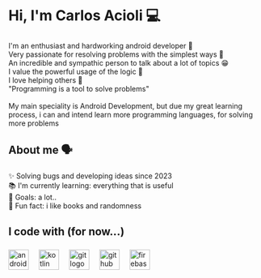 <h1 align="left">Hi, I'm Carlos Acioli 💻</h1>

###

<p align="left">I'm an enthusiast and hardworking android developer 📱<br>Very passionate for resolving problems with the simplest ways 🧐 <br>An incredible and sympathic person to talk about a lot of topics 😁	<br>I value the powerful usage of  the logic  🧠		<br>I love helping others 🤝<br>"Programming is a tool to solve problems"<br><br>My main speciality is Android Development, but due my great learning process, i can and intend learn more programming languages, for solving more problems</p>

###

<h2 align="left">About me 🗣</h2>

###

<p align="left">✨ Solving bugs and developing ideas since 2023<br>📚 I'm currently learning: everything that is useful <br>🎯 Goals: a lot..<br>🎲 Fun fact: i like books and randomness</p>

###

<h2 align="left">I code with (for now...)</h2>

###

<div align="left">
  <img src="https://developer.android.com/static/studio/images/new-studio-logo-1.png" height="40" alt="androidstudio logo"  />
  <img width="12" />
  <img src="https://cdn.jsdelivr.net/gh/devicons/devicon/icons/kotlin/kotlin-original.svg" height="40" alt="kotlin logo"  />
  <img width="12" />
  <img src="https://cdn.jsdelivr.net/gh/devicons/devicon/icons/git/git-original.svg" height="40" alt="git logo"  />
  <img width="12" />
  <img src="https://cdn.jsdelivr.net/gh/devicons/devicon/icons/github/github-original.svg" height="40" alt="github logo"  />
  <img width="12" />
  <img src="https://cdn.jsdelivr.net/gh/devicons/devicon/icons/firebase/firebase-plain.svg" height="40" alt="firebase logo"  />
</div>

###
